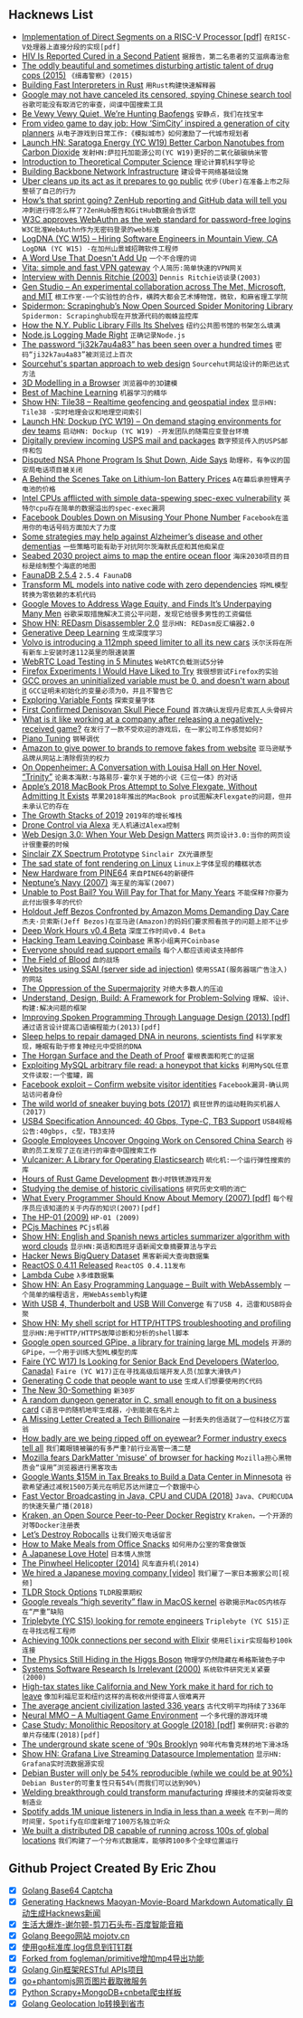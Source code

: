 ## Hacknews List


- [Implementation of Direct Segments on a RISC-V Processor [pdf]](https://carrv.github.io/2018/papers/CARRV_2018_paper_4.pdf)  `在RISC-V处理器上直接分段的实现[pdf]`
- [HIV Is Reported Cured in a Second Patient](https://www.nytimes.com/2019/03/04/health/aids-cure-london-patient.html)  `据报告，第二名患者的艾滋病毒治愈`
- [The oddly beautiful and sometimes disturbing artistic talent of drug cops (2015)](https://www.washingtonpost.com/news/wonk/wp/2015/03/20/the-oddly-beautiful-and-sometimes-disturbing-artistic-talent-of-the-nations-drug-cops/)  `《缉毒警察》(2015)`
- [Building Fast Interpreters in Rust](https://blog.cloudflare.com/building-fast-interpreters-in-rust/)  `用Rust构建快速解释器`
- [Google may not have canceled its censored, spying Chinese search tool](https://boingboing.net/2019/03/04/black-budgets-are-us.html)  `谷歌可能没有取消它的审查，间谍中国搜索工具`
- [Be Vewy Vewy Quiet, We’re Hunting Baofengs](https://hackaday.com/2019/03/03/be-vewy-vewy-quiet-were-hunting-baofengs/)  `安静点，我们在找宝丰`
- [From video game to day job: How ‘SimCity’ inspired a generation of city planners](https://www.latimes.com/business/technology/la-fi-tn-simcity-inspired-urban-planners-20190305-story.html)  `从电子游戏到日常工作:《模拟城市》如何激励了一代城市规划者`
- [Launch HN: Saratoga Energy (YC W19) Better Carbon Nanotubes from Carbon Dioxide](item?id=19303387)  `发射HN:萨拉托加能源公司(YC W19)更好的二氧化碳碳纳米管`
- [Introduction to Theoretical Computer Science](https://introtcs.org)  `理论计算机科学导论`
- [Building Backbone Network Infrastructure](https://code.fb.com/connectivity/fiber-optic-cable/)  `建设骨干网络基础设施`
- [Uber cleans up its act as it prepares to go public](https://www.nytimes.com/2019/03/03/technology/uber-ipo-legal-issues.html)  `优步(Uber)在准备上市之际整顿了自己的行为`
- [How’s that sprint going? ZenHub reporting and GitHub data will tell you](https://www.zenhub.com/blog/zenhub-reporting-suite-github-insights)  `冲刺进行得怎么样了?ZenHub报告和GitHub数据会告诉您`
- [W3C approves WebAuthn as the web standard for password-free logins](https://venturebeat.com/2019/03/04/w3c-approves-webauthn-as-the-web-standard-for-password-free-logins/)  `W3C批准WebAuthn作为无密码登录的web标准`
- [LogDNA (YC W15) – Hiring Software Engineers in Mountain View, CA](https://boards.greenhouse.io/logdna/jobs/4124607002)  `LogDNA (YC W15) -在加州山景城招聘软件工程师`
- [A Word Use That Doesn&#39;t Add Up](https://www.nytimes.com/2019/03/04/opinion/exponential-language-math.html)  `一个不合理的词`
- [Vita: simple and fast VPN gateway](https://github.com/inters/vita)  `个人简历:简单快速的VPN网关`
- [Interview with Dennis Ritchie (2003)](https://anders.unix.se/2015/10/26/interview-with-dennis-ritchie-2003/)  `Dennis Ritchie访谈录(2003)`
- [Gen Studio – An experimental collaboration across The Met, Microsoft, and MIT](https://gen.studio/)  `根工作室-一个实验性的合作，横跨大都会艺术博物馆，微软，和麻省理工学院`
- [Spidermon: Scrapinghub’s Now Open Sourced Spider Monitoring Library](https://blog.scrapinghub.com/spidermon-scrapy-spider-monitoring)  `Spidermon: Scrapinghub现在开放源代码的蜘蛛监控库`
- [How the N.Y. Public Library Fills Its Shelves](https://www.nytimes.com/2019/03/02/nyregion/new-york-library-books.html)  `纽约公共图书馆的书架怎么填满`
- [Node.js Logging Made Right](https://itnext.io/nodejs-logging-made-right-117a19e8b4ce)  `正确记录Node.js`
- [The password “ji32k7au4a83” has been seen over a hundred times](https://twitter.com/rqou_/status/1101331385632022528)  `密码“ji32k7au4a83”被浏览过上百次`
- [Sourcehut&#39;s spartan approach to web design](https://drewdevault.com/2019/03/04/sourcehut-design.html)  `Sourcehut网站设计的斯巴达式方法`
- [3D Modelling in a Browser](https://www.vectary.com/)  `浏览器中的3D建模`
- [Best of Machine Learning](http://bestofml.com/)  `机器学习的精华`
- [Show HN: Tile38 – Realtime geofencing and geospatial index](https://github.com/tidwall/tile38)  `显示HN: Tile38 -实时地理会议和地理空间索引`
- [Launch HN: Dockup (YC W19) – On demand staging environments for dev teams](item?id=19312584)  `启动HN: Dockup (YC W19) -开发团队的随需应变登台环境`
- [Digitally preview incoming USPS mail and packages](https://informeddelivery.usps.com/box/pages/intro/start.action)  `数字预览传入的USPS邮件和包`
- [Disputed NSA Phone Program Is Shut Down, Aide Says](https://www.nytimes.com/2019/03/04/us/politics/nsa-phone-records-program-shut-down.html)  `助理称，有争议的国安局电话项目被关闭`
- [A Behind the Scenes Take on Lithium-Ion Battery Prices](https://about.bnef.com/blog/behind-scenes-take-lithium-ion-battery-prices/?sf99535078=1)  `A在幕后承担锂离子电池的价格`
- [Intel CPUs afflicted with simple data-spewing spec-exec vulnerability](https://www.theregister.co.uk/2019/03/05/spoiler_intel_flaw/)  `英特尔cpu存在简单的数据溢出的spec-exec漏洞`
- [Facebook Doubles Down on Misusing Your Phone Number](https://www.eff.org/deeplinks/2019/03/facebook-doubles-down-misusing-your-phone-number)  `Facebook在滥用你的电话号码方面加大了力度`
- [Some strategies may help against Alzheimer’s disease and other dementias](https://www.nytimes.com/2019/03/01/health/dementia-prevention-supplements.html)  `一些策略可能有助于对抗阿尔茨海默氏症和其他痴呆症`
- [Seabed 2030 project aims to map the entire ocean floor](https://seabed2030.gebco.net/)  `海床2030项目的目标是绘制整个海底的地图`
- [FaunaDB 2.5.4](https://jepsen.io/analyses/faunadb-2.5.4)  `2.5.4 FaunaDB`
- [Transform ML models into native code with zero dependencies](https://github.com/BayesWitnesses/m2cgen)  `将ML模型转换为零依赖的本机代码`
- [Google Moves to Address Wage Equity, and Finds It’s Underpaying Many Men](https://www.nytimes.com/2019/03/04/technology/google-gender-pay-gap.html)  `谷歌采取措施解决工资公平问题，发现它给很多男性的工资偏低`
- [Show HN: REDasm Disassembler 2.0](https://redasm.io/)  `显示HN: REDasm反汇编器2.0`
- [Generative Deep Learning](https://applied-data.science/blog/generative-deep-learning-book)  `生成深度学习`
- [Volvo is introducing a 112mph speed limiter to all its new cars](https://arstechnica.com/cars/2019/03/from-2020-volvo-will-limit-all-its-new-cars-to-112mph/)  `沃尔沃将在所有新车上安装时速112英里的限速装置`
- [WebRTC Load Testing in 5 Minutes](https://antmedia.io/webrtc-load-testing-in-5-minutes/)  `WebRTC负载测试5分钟`
- [Firefox Experiments I Would Have Liked to Try](http://www.ianbicking.org/blog/2019/03/firefox-experiments-i-would-have-liked.html)  `我很想尝试Firefox的实验`
- [GCC proves an uninitialized variable must be 0, and doesn&#39;t warn about it](https://lkml.org/lkml/2019/2/25/1092)  `GCC证明未初始化的变量必须为0，并且不警告它`
- [Exploring Variable Fonts](https://blog.prototypr.io/an-exploration-of-variable-fonts-37f85a91a048)  `探索变量字体`
- [First Confirmed Denisovan Skull Piece Found](https://www.sapiens.org/evolution/denisovan-skull-found/)  `首次确认发现丹尼索瓦人头骨碎片`
- [What is it like working at a company after releasing a negatively-received game?](https://www.reddit.com/r/Games/comments/ax9uyj/what_is_it_like_working_at_a_company_during_and/)  `在发行了一款不受欢迎的游戏后，在一家公司工作感觉如何?`
- [Piano Tuning](https://sidsite.com/articles/190303PianoTuning/)  `钢琴调优`
- [Amazon to give power to brands to remove fakes from website](https://www.theguardian.com/technology/2019/mar/04/amazon-to-give-power-to-brands-to-delete-fakes-from-website)  `亚马逊赋予品牌从网站上清除假货的权力`
- [On Oppenheimer: A Conversation with Louisa Hall on Her Novel, “Trinity”](https://lareviewofbooks.org/article/on-oppenheimer-a-conversation-with-louisa-hall-on-her-novel-trinity/)  `论奥本海默:与路易莎·霍尔关于她的小说《三位一体》的对话`
- [Apple’s 2018 MacBook Pros Attempt to Solve Flexgate, Without Admitting It Exists](https://ifixit.org/blog/13979/apples-2018-macbook-pros-attempt-to-solve-flexgate-without-admitting-it-exists/)  `苹果2018年推出的MacBook pro试图解决Flexgate的问题，但并未承认它的存在`
- [The Growth Stacks of 2019](https://segment.com/blog/the-growth-stacks-of-2019/)  `2019年的增长堆栈`
- [Drone Control via Alexa](https://github.com/rushilgupta/dronecontrol)  `无人机通过Alexa控制`
- [Web Design 3.0: When Your Web Design Matters](https://nicepage.com/doc/article/20348/web-design-3-0-when-your-web-design-really-matters)  `网页设计3.0:当你的网页设计很重要的时候`
- [Sinclair ZX Spectrum Prototype](http://www.computinghistory.org.uk/det/51620/Sinclair-ZX-Spectrum-Prototype/)  `Sinclair ZX光谱原型`
- [The sad state of font rendering on Linux](https://pandasauce.org/post/linux-fonts/)  `Linux上字体呈现的糟糕状态`
- [New Hardware from PINE64](https://blog.hackster.io/new-hardware-from-pine64-a7c95e26684d)  `来自PINE64的新硬件`
- [Neptune’s Navy (2007)](http://www.newyorker.com/magazine/2007/11/05/neptunes-navy)  `海王星的海军(2007)`
- [Unable to Post Bail? You Will Pay for That for Many Years](https://www.nytimes.com/2019/03/01/business/cash-bail-system-reform.html)  `不能保释?你要为此付出很多年的代价`
- [Holdout Jeff Bezos Confronted by Amazon Moms Demanding Day Care](https://www.bloomberg.com/news/articles/2019-03-04/holdout-jeff-bezos-confronted-by-amazon-moms-demanding-daycare)  `杰夫·贝索斯(Jeff Bezos)在亚马逊(Amazon)的妈妈们要求照看孩子的问题上拒不让步`
- [Deep Work Hours v0.4 Beta](https://pomodoro-80211.firebaseapp.com/)  `深度工作时间v0.4 Beta`
- [Hacking Team Leaving Coinbase](https://blog.coinbase.com/living-up-to-our-values-and-the-neutrino-acquisition-ba98174cdcf6)  `黑客小组离开Coinbase`
- [Everyone should read support emails](https://medium.com/@simonschultzdk/why-everyone-should-read-support-emails-42ca2172e23e)  `每个人都应该阅读支持邮件`
- [The Field of Blood](https://fsgworkinprogress.com/2018/10/11/the-field-of-blood-2/)  `血的战场`
- [Websites using SSAI (server side ad injection)](https://github.com/uBlockOrigin/uAssets/issues/1905)  `使用SSAI(服务器端广告注入)的网站`
- [The Oppression of the Supermajority](https://www.nytimes.com/2019/03/05/opinion/oppression-majority.html)  `对绝大多数人的压迫`
- [Understand, Design, Build: A Framework for Problem-Solving](https://lob.com/blog/understand-design-build-a-framework-for-problem-solving)  `理解、设计、构建:解决问题的框架`
- [Improving Spoken Programming Through Language Design (2013) [pdf]](https://digitalrepository.unm.edu/cgi/viewcontent.cgi?article=1027&amp;context=cs_etds)  `通过语言设计提高口语编程能力(2013)[pdf]`
- [Sleep helps to repair damaged DNA in neurons, scientists find](https://www.theguardian.com/science/2019/mar/05/sleep-helps-to-repair-damaged-dna-in-neurons-scientists-find)  `科学家发现，睡眠有助于修复神经元中受损的DNA`
- [The Horgan Surface and the Death of Proof](https://blogs.scientificamerican.com/cross-check/the-horgan-surface-and-the-death-of-proof/)  `霍根表面和死亡的证据`
- [Exploiting MySQL arbitrary file read: a honeypot that kicks](http://www.abclinuxu.cz/blog/jenda/2019/2/exploiting-mysql-arbitrary-file-read-a-honeypot-that-kicks)  `利用MySQL任意文件读取:一个蜜罐，踢`
- [Facebook exploit – Confirm website visitor identities](http://www.tomanthony.co.uk/blog/facebook-bug-confirm-user-identities/)  `Facebook漏洞-确认网站访问者身份`
- [The wild world of sneaker buying bots (2017)](https://motherboard.vice.com/en_us/article/d33vpq/inside-the-wild-world-of-sneaker-buying-bots)  `疯狂世界的运动鞋购买机器人(2017)`
- [USB4 Specification Announced: 40 Gbps, Type-C, TB3 Support](https://www.anandtech.com/show/14048/usb4-specification-40-gbps-type-c-tb3)  `USB4规格公告:40gbps, c型，TB3支持`
- [Google Employees Uncover Ongoing Work on Censored China Search](https://theintercept.com/2019/03/04/google-ongoing-project-dragonfly/)  `谷歌的员工发现了正在进行的审查中国搜索工作`
- [Vulcanizer: A Library for Operating Elasticsearch](https://githubengineering.com/vulcanizer-a-library-for-elasticsearch/)  `硫化机:一个运行弹性搜索的库`
- [Hours of Rust Game Development](http://iolivia.me/posts/24-hours-of-rust-game-dev/)  `数小时铁锈游戏开发`
- [Studying the demise of historic civilisations](http://www.bbc.com/future/story/20190218-are-we-on-the-road-to-civilisation-collapse)  `研究历史文明的消亡`
- [What Every Programmer Should Know About Memory (2007) [pdf]](https://akkadia.org/drepper/cpumemory.pdf)  `每个程序员应该知道的关于内存的知识(2007)[pdf]`
- [The HP-01 (2009)](http://bytecollector.com/hp_01.htm)  `HP-01 (2009)`
- [PCjs Machines](https://www.pcjs.org/)  `PCjs机器`
- [Show HN: English and Spanish news articles summarizer algorithm with word clouds](https://github.com/PhantomInsights/summarizer)  `显示HN:英语和西班牙语新闻文章摘要算法与字云`
- [Hacker News BigQuery Dataset](https://console.cloud.google.com/marketplace/details/y-combinator/hacker-news)  `黑客新闻大查询数据集`
- [ReactOS 0.4.11 Released](https://reactos.org/project-news/reactos-0411-released)  `ReactOS 0.4.11发布`
- [Lambda Cube](https://en.wikipedia.org/wiki/Lambda_cube)  `λ多维数据集`
- [Show HN: An Easy Programming Language – Built with WebAssembly](https://easyprog.online)  `一个简单的编程语言，用WebAssembly构建`
- [With USB 4, Thunderbolt and USB Will Converge](https://techcrunch.com/2019/03/04/with-usb-4-thunderbolt-and-usb-will-converge/)  `有了USB 4，迅雷和USB将会聚`
- [Show HN: My shell script for HTTP/HTTPS troubleshooting and profiling](https://github.com/trimstray/htrace.sh)  `显示HN:用于HTTP/HTTPS故障诊断和分析的shell脚本`
- [Google open sourced GPipe, a library for training large ML models](https://ai.googleblog.com/2019/03/introducing-gpipe-open-source-library.html)  `开源的GPipe，一个用于训练大型ML模型的库`
- [Faire (YC W17) Is Looking for Senior Back End Developers (Waterloo, Canada)](https://boards.greenhouse.io/indigofair/jobs/4005228002?gh_jid=4005228002)  `Faire (YC W17)正在寻找高级后端开发人员(加拿大滑铁卢)`
- [Generating C code that people want to use](http://jonathan.protzenko.fr/2019/01/04/behind-the-scenes.html)  `生成人们想要使用的C代码`
- [The New 30-Something](https://www.nytimes.com/2019/03/02/style/financial-independence-30s.html)  `新30岁`
- [A random dungeon generator in C, small enough to fit on a business card](https://gist.github.com/munificent/b1bcd969063da3e6c298be070a22b604)  `C语言中的随机地牢生成器，小到能装在名片上`
- [A Missing Letter Created a Tech Billionaire](https://www.bbc.com/news/business-47301446)  `一封丢失的信造就了一位科技亿万富翁`
- [How badly are we being ripped off on eyewear? Former industry execs tell all](https://www.latimes.com/business/lazarus/la-fi-lazarus-glasses-lenscrafters-luxottica-monopoly-20190305-story.html)  `我们戴眼镜被骗的有多严重?前行业高管一清二楚`
- [Mozilla fears DarkMatter &#39;misuse&#39; of browser for hacking](https://in.reuters.com/article/us-usa-spying-darkmatter/firefox-maker-fears-darkmatter-misuse-of-browser-for-hacking-idINKCN1QL28T)  `Mozilla担心黑物质会“误用”浏览器进行黑客攻击`
- [Google Wants $15M in Tax Breaks to Build a Data Center in Minnesota](https://reason.com/blog/2019/03/04/google-wants-15-million-in-tax-breaks-to)  `谷歌希望通过减税1500万美元在明尼苏达州建立一个数据中心`
- [Fast Vector Broadcasting in Java, CPU and CUDA (2018)](https://dragan.rocks/articles/18/Neanderthal-vs-ND4J-vol4)  `Java、CPU和CUDA的快速矢量广播(2018)`
- [Kraken, an Open Source Peer-to-Peer Docker Registry](https://eng.uber.com/introducing-kraken/)  `Kraken，一个开源的对等Docker注册表`
- [Let’s Destroy Robocalls](https://www.nytimes.com/2019/03/01/opinion/robocall-scams.html)  `让我们毁灭电话留言`
- [How to Make Meals from Office Snacks](https://www.nytimes.com/2019/03/04/style/free-office-snacks-diet.html)  `如何用办公室的零食做饭`
- [A Japanese Love Hotel](https://roadsandkingdoms.com/2019/japanese-love-hotels-toko-sekiguchi/)  `日本情人旅馆`
- [The Pinwheel Helicopter (2014)](https://www.latimes.com/visuals/photography/la-me-fw-archives-the-pinwheel-helicopter-20180603-story.html#nws=mcnewsletter)  `风车直升机(2014)`
- [We hired a Japanese moving company [video]](https://www.youtube.com/watch?v=ynEjnebw8LA)  `我们雇了一家日本搬家公司[视频]`
- [TLDR Stock Options](https://tldroptions.io/)  `TLDR股票期权`
- [Google reveals “high severity” flaw in MacOS kernel](https://www.neowin.net/news/google-reveals-high-severity-flaw-in-macos-kernel/)  `谷歌揭示MacOS内核存在“严重”缺陷`
- [Triplebyte (YC S15) looking for remote engineers](item?id=19312129)  `Triplebyte (YC S15)正在寻找远程工程师`
- [Achieving 100k connections per second with Elixir](https://stressgrid.com/blog/100k_cps_with_elixir/)  `使用Elixir实现每秒100k连接`
- [The Physics Still Hiding in the Higgs Boson](https://www.quantamagazine.org/the-physics-still-hiding-in-the-higgs-boson-20190304/)  `物理学仍然隐藏在希格斯玻色子中`
- [Systems Software Research Is Irrelevant (2000)](http://doc.cat-v.org/bell_labs/utah2000/)  `系统软件研究无关紧要(2000)`
- [High-tax states like California and New York make it hard for rich to leave](https://www.mercurynews.com/2019/03/04/high-tax-states-make-it-hard-for-the-rich-to-leave/)  `像加利福尼亚和纽约这样的高税收州使得富人很难离开`
- [The average ancient civilization lasted 336 years](http://www.bbc.com/future/story/20190218-the-lifespans-of-ancient-civilisations-compared)  `古代文明平均持续了336年`
- [Neural MMO – A Multiagent Game Environment](https://blog.openai.com/neural-mmo/)  `一个多代理的游戏环境`
- [Case Study: Monolithic Repository at Google (2018) [pdf]](https://people.engr.ncsu.edu/ermurph3/papers/seip18.pdf)  `案例研究:谷歌的单片存储库(2018)[pdf]`
- [The underground skate scene of ‘90s Brooklyn](https://www.huckmag.com/art-and-culture/photography-2/the-underground-skate-scene-of-90s-brooklyn/)  `90年代布鲁克林的地下滑冰场`
- [Show HN: Grafana Live Streaming Datasource Implementation](https://github.com/seanlaff/simple-streaming-datasource)  `显示HN: Grafana实时流数据源实现`
- [Debian Buster will only be 54% reproducible (while we could be at 90%)](https://lists.debian.org/debian-devel/2019/03/msg00017.html)  `Debian Buster的可重复性只有54%(而我们可以达到90%)`
- [Welding breakthrough could transform manufacturing](https://phys.org/news/2019-03-welding-breakthrough.html)  `焊接技术的突破将改变制造业`
- [Spotify adds 1M unique listeners in India in less than a week](https://www.reuters.com/article/us-spotify-india-idUSKCN1QL22C)  `在不到一周的时间里，Spotify在印度新增了100万名独立听众`
- [We built a distributed DB capable of running across 100s of global locations](https://www.macrometa.co/blog/why-global-edge-fabric)  `我们构建了一个分布式数据库，能够跨100多个全球位置运行`

## Github Project Created By Eric Zhou

- [x] [Golang Base64 Captcha](https://github.com/mojocn/base64Captcha)
- [x] [Generating Hacknews Maoyan-Movie-Board Markdown Automatically 自动生成Hacknews新闻](https://github.com/dejavuzhou/md-genie)
- [x] [生活大爆炸-谢尔顿-剪刀石头布-百度智能音箱](https://github.com/mojocn/dueros-bang-game)
- [x] [Golang Beego网站 mojotv.cn](https://github.com/mojocn/www.mojotv.cn)
- [x] [使用go标准库,log信息到钉钉群](https://github.com/mojocn/dooger)
- [x] [Forked from fogleman/primitive增加mp4导出功能](https://github.com/mojocn/primitive)
- [x] [Golang Gin框架RESTful APIs项目](https://github.com/JJJJJJJerk/ezier-golang-web-api-framework)
- [x] [go+phantomjs网页图片截取微服务](https://github.com/mojocn/screen_shot)
- [x] [Python Scrapy+MongoDB+cnbeta爬虫样板](https://github.com/mojocn/scrapy_mongodb_boilerplate_cnbeta)
- [x] [Golang Geolocation Ip转换到省市](https://github.com/mojocn/ip2location)